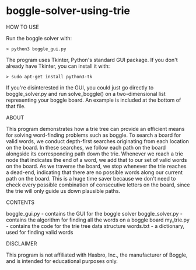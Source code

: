 # boggle-solver-using-trie

HOW TO USE

Run the boggle solver with:

	> python3 boggle_gui.py

The program uses Tkinter, Python's standard GUI package. If you don't 
already have Tkinter, you can install it with:

	> sudo apt-get install python3-tk

If you're disinterested in the GUI, you could just go directly to 
boggle_solver.py and run solve_boggle() on a two-dimensional list 
representing your boggle board. An example is included at the bottom
of that file.

ABOUT

This program demonstrates how a trie tree can provide an efficient means 
for solving word-finding problems such as boggle. To search a board for valid
words, we conduct depth-first searches originating from each location on the 
board. In these searches, we follow each path on the board alongside its 
corresponding path down the trie. Whenever we reach a trie node that indicates 
the end of a word, we add that to our set of valid words on the board. As we 
traverse the board, we stop whenever the trie reaches a dead-end, indicating 
that there are no possible words along our current path on the board. This is
a huge time saver because we don't need to check every possible combination of
consecutive letters on the board, since the trie will only guide us down 
plausible paths.  

CONTENTS

boggle_gui.py - contains the GUI for the boggle solver
boggle_solver.py - contains the algorithm for finding all the words on a
boggle board
my_trie.py - contains the code for the trie tree data structure
words.txt - a dictionary, used for finding valid words

DISCLAIMER

This program is not affiliated with Hasbro, Inc., the manufacturer of 
Boggle, and is intended for educational purposes only. 
